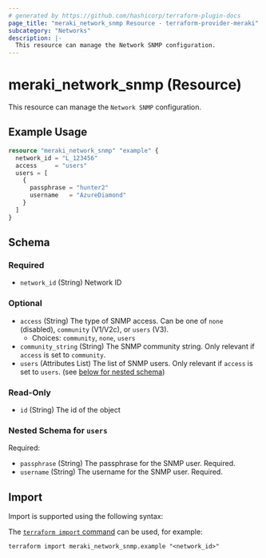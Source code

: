 ```yaml
---
# generated by https://github.com/hashicorp/terraform-plugin-docs
page_title: "meraki_network_snmp Resource - terraform-provider-meraki"
subcategory: "Networks"
description: |-
  This resource can manage the Network SNMP configuration.
---
```


# meraki_network_snmp (Resource)

This resource can manage the `Network SNMP` configuration.

## Example Usage

```terraform
resource "meraki_network_snmp" "example" {
  network_id = "L_123456"
  access     = "users"
  users = [
    {
      passphrase = "hunter2"
      username   = "AzureDiamond"
    }
  ]
}
```

<!-- schema generated by tfplugindocs -->
## Schema

### Required

- `network_id` (String) Network ID

### Optional

- `access` (String) The type of SNMP access. Can be one of `none` (disabled), `community` (V1/V2c), or `users` (V3).
  - Choices: `community`, `none`, `users`
- `community_string` (String) The SNMP community string. Only relevant if `access` is set to `community`.
- `users` (Attributes List) The list of SNMP users. Only relevant if `access` is set to `users`. (see [below for nested schema](#nestedatt--users))

### Read-Only

- `id` (String) The id of the object

<a id="nestedatt--users"></a>
### Nested Schema for `users`

Required:

- `passphrase` (String) The passphrase for the SNMP user. Required.
- `username` (String) The username for the SNMP user. Required.

## Import

Import is supported using the following syntax:

The [`terraform import` command](https://developer.hashicorp.com/terraform/cli/commands/import) can be used, for example:

```shell
terraform import meraki_network_snmp.example "<network_id>"
```

